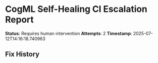 # CogML Self-Healing CI Escalation Report

**Status**: Requires human intervention
**Attempts**: 2
**Timestamp**: 2025-07-12T14:16:18.740963

## Fix History

